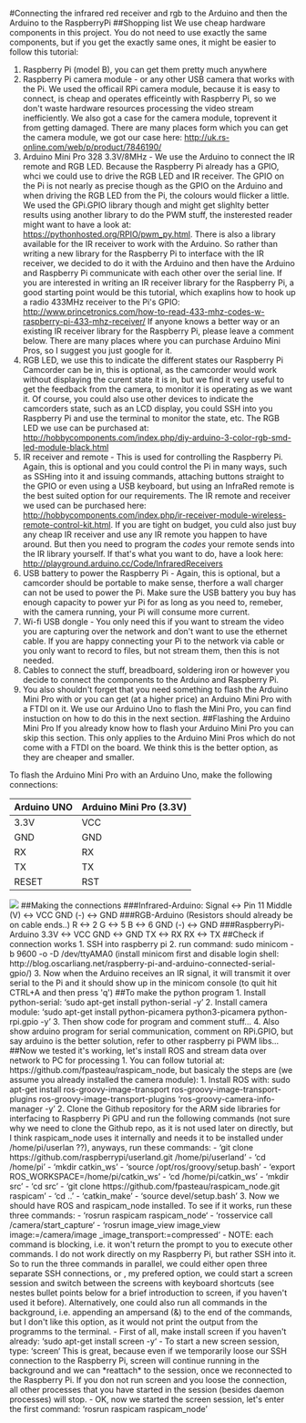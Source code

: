 #Connecting the infrared red receiver and rgb to the Arduino and then the Arduino to the RaspberryPi
##Shopping list
We use cheap hardware components in this project. You do not need to use exactly the same components, but if you get the exactly same ones, it might be easier to follow this tutorial:

1. Raspberry Pi (model B), you can get them pretty much anywhere
2. Raspberry Pi camera module - or any other USB camera that works with the Pi. We used the officail RPi camera module, because it is easy to connect, is cheap and operates efficeintly with Raspberry Pi, so we don't waste hardware resources processing the video stream inefficiently. We also got a case for the camera module, toprevent it from getting damaged. There are many places form which you can get the camera module, we got our case here: http://uk.rs-online.com/web/p/product/7846190/
3. Arduino Mini Pro 328 3.3V/8MHz - We use the Arduino to connect the IR remote and RGB LED. Because the Raspberry Pi already has a GPIO, whci we could use to drive the RGB LED and IR receiver. The GPIO on the Pi is not nearly as precise though as the GPIO on the Arduino and when driving the RGB LED from the Pi, the colours would flicker a little. We used the GPi.GPIO library though and might get slighlty better results using another library to do the PWM stuff, the insterested reader might want to have a look at: https://pythonhosted.org/RPIO/pwm_py.html. There is also a library available for the IR receiver to work with the Arduino. So rather than writing a new library for the Raspberry Pi to interface with the IR receiver, we decided to do it with the Arduino and then have the Arduino and Raspberry Pi communicate with each other over the serial line. If you are interested in writing an IR receiver library for the Raspberry Pi, a good starting point would be this tutorial, which exaplins how to hook up a radio 433MHz receiver to the Pi's GPIO: http://www.princetronics.com/how-to-read-433-mhz-codes-w-raspberry-pi-433-mhz-receiver/ If anyone knows a better way or an existing IR receiver library for the Raspberry Pi, please leave a comment below. There are many places where you can purchase Arduino Mini Pros, so I suggest you just google for it.
4. RGB LED, we use this to indicate the different states our Raspberry Pi Camcorder can be in, this is optional, as the camcorder would work without displaying the curent state it is in, but we find it very useful to get the feedback from the camera, to monitor it is operating as we want it. Of course, you could also use other devices to indicate the camcorders state, such as an LCD display, you could SSH into you Raspberry Pi and use the terminal to monitor the state, etc. The RGB LED we use can be purchased at: http://hobbycomponents.com/index.php/diy-arduino-3-color-rgb-smd-led-module-black.html
5. IR receiver and remote - This is used for controlling the Raspberry Pi. Again, this is optional and you could control the Pi in many ways, such as SSHing into it and issuing commands, attaching buttons straight to the GPIO or even using a USB keyboard, but using an InfraRed remote is the best suited option for our requirements. The IR remote and receiver we used can be purchased here: http://hobbycomponents.com/index.php/ir-receiver-module-wireless-remote-control-kit.html. If you are tight on budget, you culd also just buy any cheap IR receiver and use any IR remote you happen to have around. But then you need to program the *codes* your remote sends into the IR library yourself. If that's what you want to do, have a look here: http://playground.arduino.cc/Code/InfraredReceivers
6. USB battery to power the Raspberry Pi -  Again, this is optional, but a camcorder should be portable to make sense, therfore a wall charger can not be used to power the Pi. Make sure the USB battery you buy has enough capacity to power yur Pi for as long as you need to, remeber, with the camera running, your Pi will consume more current.
7. Wi-fi USB dongle - You only need this if you want to stream the video you are capturing over the network and don't want to use the ethernet cable. If you are happy connecting your Pi to the network via cable or you only want to record to files, but not stream them, then this is not needed.
8. Cables to connect the stuff, breadboard, soldering iron or however you decide to connect the components to the Arduino and Raspberry Pi.
9. You also shouldn't forget that you need something to flash the Arduino Mini Pro with or you can get (at a higher price) an Arduino Mini Pro with a FTDI on it. We use our Arduino Uno to flash the Mini Pro, you can find instuction on how to do this in the next section.
##Flashing the Arduino Mini Pro
If you already know how to flash your Arduino Mini Pro you can skip this section. This only applies to the Arduino Mini Pros which do not come with a FTDI on the board. We think this is the better option, as they are cheaper and smaller.

To flash the Arduino Mini Pro with an Arduino Uno, make the following connections:

| Arduino UNO | Arduino Mini Pro (3.3V) |
|-------------|-------------------------|
| 3.3V        | VCC                     |
| GND         | GND                     |
| RX          | RX                      |
| TX          | TX                      |
| RESET       | RST                     |

<img src="img/">
##Making the connections
###Infrared-Arduino:
Signal			<->		Pin 11
Middle (V)		<->		VCC
GND (-)			<->		GND
###RGB-Arduino (Resistors should already be on cable ends..)
R				<->		2
G				<->		5
B				<->		6
GND (-)			<->		GND
###RaspberryPi-Arduino
3.3V			<->		VCC
GND				<->		GND
TX				<->		RX
RX				<->		TX
##Check if connection works
1. SSH into raspberry pi
2. run command: sudo minicom -b 9600 -o -D /dev/ttyAMA0  (install minicom first and disable login shell: http://blog.oscarliang.net/raspberry-pi-and-arduino-connected-serial-gpio/)
3. Now when the Arduino receives an IR signal, it will transmit it over serial to the Pi and it should show up in the minicom console (to quit hit CTRL+A and then press 'q')
##To make the python program
1. Install python-serial: ‘sudo apt-get install python-serial -y’
2. Install camera module: ‘sudo apt-get install python-picamera python3-picamera python-rpi.gpio -y’
3. Then show code for program and comment stuff...
4. Also show arduino program for serial communication, comment on RPi.GPIO, but say arduino is the better solution, refer to other raspberry pi PWM libs...
##Now we tested it's working, let's install ROS and stream data over network to PC for processing
1. You can follow tutorial at: https://github.com/fpasteau/raspicam_node, but basicaly the steps are (we assume you already installed the camera module):
    1. Install ROS with: sudo apt-get install ros-groovy-image-transport ros-groovy-image-transport-plugins ros-groovy-image-transport-plugins ‘ros-groovy-camera-info-manager -y’
	2. Clone the Github repository for the ARM side libraries for interfacing to Raspberry Pi GPU and run the following commands (not sure why we need to clone the Github repo, as it is not used later on directly, but I think raspicam_node uses it internally and needs it to be installed under /home/pi/userlan ??), anyways, run these commands:
	    - ‘git clone https://github.com/raspberrypi/userland.git /home/pi/userland’
        - ‘cd /home/pi’
        - ‘mkdir catkin_ws’
        - ‘source /opt/ros/groovy/setup.bash’
        - ‘export ROS_WORKSPACE=/home/pi/catkin_ws’
        - ‘cd /home/pi/catkin_ws’
		- ‘mkdir src’
		- ‘cd src’
		- ‘git clone https://github.com/fpasteau/raspicam_node.git raspicam’
		- ‘cd ..’
		- ‘catkin_make’
		- ‘source devel/setup.bash’
	3. Now we should have ROS and raspicam_node installed. To see if it works, run these three commands:
	    - ‘rosrun raspicam raspicam_node‘
		- ‘rosservice call /camera/start_capture‘
		- ‘rosrun image_view image_view image:=/camera/image _image_transport:=compressed‘
		- NOTE: each command is blocking, i.e. it won't return the prompt to you to execute other commands. I do not work directly on my Raspberry Pi, but rather SSH into it. So to run the three commands in parallel, we could either open three separate SSH connections, or , my prefered option, we could start a screen session and switch between the screens with keyboard shortcuts (see nestes bullet points below for a brief introduction to screen, if you haven't used it before). Alternatively, one could also run all commands in the background, i.e. appending an ampersand (&) to the end of the commands, but I don't like this option, as it  would not print the output from the programms to the terminal.
		    - First of all, make install screen if you haven't already: ‘sudo apt-get install screen -y‘
			- To start a new screen session, type: ‘screen‘ This is great, because even if we temporarily loose our SSH connection to the Raspberry Pi, screen will continue running in the background and we can *reattach* to the session, once we reconnected to the Raspberry Pi. If you don not run screen and you loose the connection, all other processes that you have started in the session (besides daemon processes) will stop.
			- OK, now we started the screen session, let's enter the first command: ‘rosrun raspicam raspicam_node’